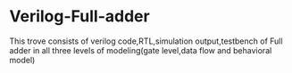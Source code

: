 # Verilog-Full-adder
This trove consists of verilog code,RTL,simulation output,testbench of Full adder in all three levels of modeling(gate level,data flow and behavioral model)
